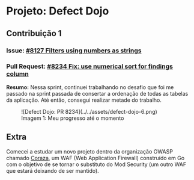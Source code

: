 # Projeto: Defect Dojo

## Contribuição 1
### Issue: [#8127 Filters using numbers as strings](https://github.com/DefectDojo/django-DefectDojo/issues/8127)

### Pull Request: [#8234 Fix: use numerical sort for findings column](https://github.com/DefectDojo/django-DefectDojo/pull/8234)

**Resumo:** Nessa sprint, continuei trabalhando no desafio que foi me passado na sprint passada de consertar a ordenação de todas as tabelas da aplicação. Até então, consegui realizar metade do trabalho.

<figure markdown>
![Defect Dojo: PR 8234](../../assets/defect-dojo-6.png)
<figcaption>Imagem 1: Meu progresso até o momento</figcaption>
</figure>

## Extra

Comecei a estudar um novo projeto dentro da organização OWASP chamado [Coraza](https://coraza.io/), um WAF (Web Application Firewall) construído em Go com o objetivo de se tornar o substituto do Mod Security (um outro WAF que estará deixando de ser mantido).